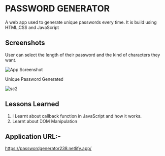 
# PASSWORD GENERATOR

A web app used to generate unique passwords every time. It is build using HTML,CSS and JavaScript


## Screenshots
User can select the length of their password and the kind of characters they want.

![App Screenshot](https://user-images.githubusercontent.com/51373298/143733183-ae5d0b6a-f009-4071-af24-62076ea1e766.JPG)

Unique Password Generated

![sc2](https://user-images.githubusercontent.com/51373298/143733309-6a50060e-388d-431d-95f0-bdb72ebf0f6e.JPG)

## Lessons Learned

1. I Learnt about callback function in JavaScript and how it works.
2. Learnt about DOM Manipulation  

## Application URL:-

https://passwordgenerator238.netlify.app/
